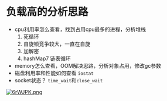 # 负载高的分析思路

- cpu利用率怎么查看，找到占用cpu最多的进程，分析堆栈
    1. 死循环
    2. 自旋锁竞争较大，一直在自旋
    3. 加解密
    4. hashMap7 链表循环
- memory怎么查看，OOM解决思路，分析对象占用，修改gc参数
- 磁盘利用率和性能如何查看 `iostat`
- socket状态？ `time_wait`和`close_wait`

[![6rWJPK.png](https://s3.ax1x.com/2021/03/16/6rWJPK.png)](https://imgtu.com/i/6rWJPK)